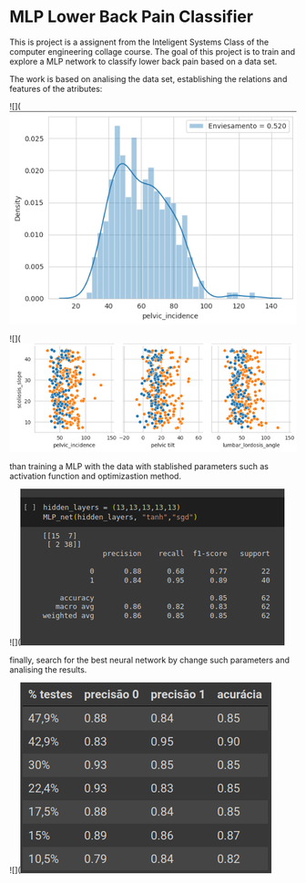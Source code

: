 # MLP Lower Back Pain Classifier 
This is project is a assignent from the Inteligent Systems Class of the computer engineering collage course. The goal of this project is to train and explore a MLP network to classify lower back pain based on a data set.

The work is based on analising the data set, establishing the relations and features of the atributes:

![](![dist.png](https://github.com/gabriel-ferreira-da-silva/MLP-Lower-Back-classifier/blob/main/images/dist.png?raw=true)



![](![pair.png](https://github.com/gabriel-ferreira-da-silva/MLP-Lower-Back-classifier/blob/main/images/pair.png?raw=true)

than training a MLP with the data with stablished parameters such as activation function and optimizastion method.

![](![train.png](https://github.com/gabriel-ferreira-da-silva/MLP-Lower-Back-classifier/blob/main/images/train.png?raw=true)

finally, search for the best neural network by change such parameters and analising the results.

![](![an.png](https://github.com/gabriel-ferreira-da-silva/MLP-Lower-Back-classifier/blob/main/images/an.png?raw=true)
